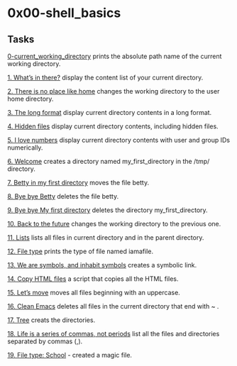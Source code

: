 0x00-shell_basics
=================

Tasks
-----

[0-current_working_directory](0-current_working_directory) prints the absolute path name of the current working directory.

[1. What’s in there?](1-listit) display the content list of your current directory.

[2. There is no place like home](2-bring_me_home) changes the working directory to the user home directory.

[3. The long format](3-listfiles) display current directory contents in a long format.

[4. Hidden files](4-listmorefiles) display current directory contents, including hidden files.

[5. I love numbers](5-listfilesdigitonly) display current directory contents with user and group IDs numerically.

[6. Welcome](6-firstdirectory) creates a directory named my_first_directory in the /tmp/ directory.

[7. Betty in my first directory](7-movethatfile) moves the file betty.

[8. Bye bye Betty](8-firstdelete) deletes the file betty.

[9. Bye bye My first directory](9-firstdirdeletion) deletes the directory my_first_directory.

[10. Back to the future](10-back) changes the working directory to the previous one.

[11. Lists](11-lists) lists all files in current directory and in the parent directory.

[12. File type](12-file_type) prints the type of file named iamafile.

[13. We are symbols, and inhabit symbols](13-symbolic_link) creates a symbolic link.

[14. Copy HTML files](14-copy_html) a script that copies all the HTML files.

[15. Let’s move](100-lets_move) moves all files beginning with an uppercase.

[16. Clean Emacs](101-clean_emacs) deletes all files in the current directory that end with ~ .

[17. Tree](102-tree) creats the directories.

[18. Life is a series of commas, not periods](103-commas) list all the files and directories separated by commas (,).

[19. File type: School]() - created a magic file.
